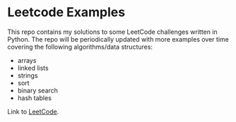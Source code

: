 # Leetcode Examples

This repo contains my solutions to some LeetCode challenges written in Python. The repo will be periodically updated with more examples over time covering the following algorithms/data structures:

- arrays
- linked lists
- strings
- sort
- binary search
- hash tables


Link to [LeetCode](https://leetcode.com/).
